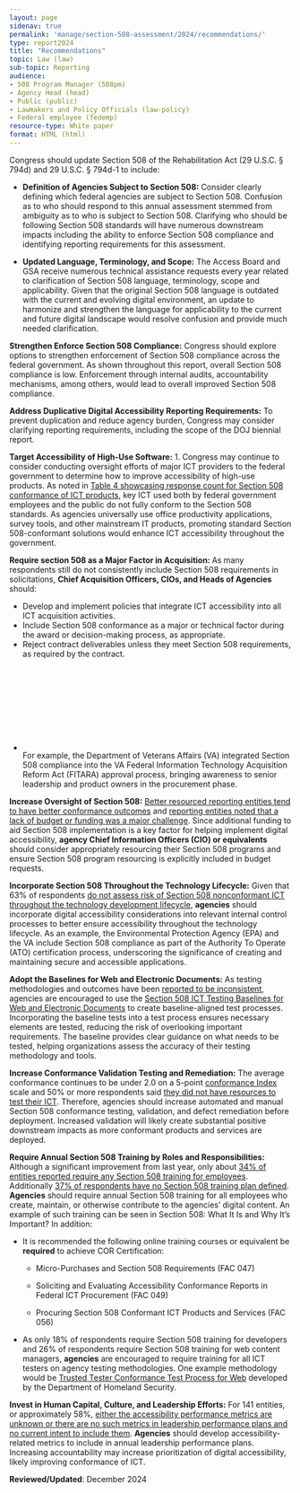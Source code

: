 ```yaml
---
layout: page
sidenav: true
permalink: 'manage/section-508-assessment/2024/recommendations/'
type: report2024
title: "Recommendations"
topic: Law (law)
sub-topic: Reporting
audience:
- 508 Program Manager (508pm)
- Agency Head (head)
- Public (public)
- Lawmakers and Policy Officials (law-policy)
- Federal employee (fedemp)
resource-type: White paper
format: HTML (html)
---
```

Congress should update Section 508 of the Rehabilitation Act (29 U.S.C. § 794d) and 29 U.S.C. § 794d-1 to include:

* <strong>Definition of Agencies Subject to Section 508:</strong> Consider clearly defining which federal agencies are subject to Section 508. Confusion as to who should respond to this annual assessment stemmed from ambiguity as to who is subject to Section 508. Clarifying who should be following Section 508 standards will have numerous downstream impacts including the ability to enforce Section 508 compliance and identifying reporting requirements for this assessment.

* <strong>Updated Language, Terminology, and Scope:</strong> The Access Board and GSA receive numerous technical assistance requests every year related to clarification of Section 508 language, terminology, scope and applicability. Given that the original Section 508 language is outdated with the current and evolving digital environment, an update to harmonize and strengthen the language for applicability to the current and future digital landscape would resolve confusion and provide much needed clarification.

<strong>Strengthen Enforce Section 508 Compliance:</strong> Congress should explore options to strengthen enforcement of Section 508 compliance across the federal government. As shown throughout this report, overall Section 508 compliance is low. Enforcement through internal audits, accountability mechanisms, among others, would lead to overall improved Section 508 compliance.

<strong>Address Duplicative Digital Accessibility Reporting Requirements:</strong> To prevent duplication and reduce agency burden, Congress may consider clarifying reporting requirements, including the scope of the DOJ biennial report.

<strong>Target Accessibility of High-Use Software:</strong> 1.  Congress may continue to consider conducting oversight efforts of major ICT providers to the federal government to determine how to improve accessibility of high-use products. As noted in [Table 4 showcasing response count for Section 508 conformance of ICT products]({{site.baseurl}}/manage/section-508-assessment/2024/findings/compliance-dimension/#table-4), key ICT used both by federal government employees and the public do not fully conform to the Section 508 standards. As agencies universally use office productivity applications, survey tools, and other mainstream IT products, promoting standard Section 508-conformant solutions would enhance ICT accessibility throughout the government.

<div class="grid-row">
    <div class="desktop:grid-col-7 tablet:grid-col-6 mobile-lg-12">
    <strong>Require section 508 as a Major Factor in Acquisition: </strong> As many respondents still do not consistently include Section 508 requirements in solicitations, <strong>Chief Acquisition Officers, CIOs, and Heads of Agencies</strong> should: 
    <ul>
      <li class="list-item-spacer">Develop and implement policies that integrate ICT accessibility into all ICT acquisition activities.</li
      >
      <li class="list-item-spacer">Include Section 508 conformance as a major or technical factor during the award or decision-making process, as appropriate.</li
      >
      <li>Reject contract deliverables unless they meet Section 508 requirements, as required by the contract.</li>
    </ul>
    </div>
    <div class="desktop:grid-col-5 tablet:grid-col-6 mobile-lg-12 padding-left-2">
        <!-- BEGIN CALLOUT -->      
        <div style="border-bottom-color: #14671B;" class="border-base padding-1 callout-box-top-left">
          <div class="grid-row grid-gap">
            <div class="tablet:grid-col">
              <ul class="usa-icon-list">
                <li class="usa-icon-list__item">
                  <div class="usa-icon-list__icon text-green"><svg class="usa-icon" aria-hidden="true" role="img"><use xlink:href="{{site.baseurl}}/assets/img/sprite.svg#check_circle"></use></svg></div>
                  <div class="usa-icon-list__content">
                    For example, the Department of Veterans Affairs (VA) integrated Section 508 compliance into the VA Federal Information Technology Acquisition Reform Act (FITARA) approval process, bringing awareness to senior leadership and product owners in the procurement phase.
                  </div>
                </li>
              </ul>
            </div>
          </div>
      </div>
        <!-- END CALLOUT -->
    </div>
</div>

**Increase Oversight of Section 508:** [Better resourced reporting entities tend to have better conformance outcomes]({{site.baseurl}}/manage/section-508-assessment/2024/findings/program-staff/#section-508-full-time-equivalents-ftes) and [reporting entities noted that a lack of budget or funding was a major challenge]({{site.baseurl}}/manage/section-508-assessment/2024/findings/accessibility-program/). Since additional funding to aid Section 508 implementation is a key factor for helping implement digital accessibility, **agency Chief Information Officers (CIO) or equivalents** should consider appropriately resourcing their Section 508 programs and ensure Section 508 program resourcing is explicitly included in budget requests.

**Incorporate Section 508 Throughout the Technology Lifecycle:** Given that 63% of respondents [do not assess risk of Section 508 nonconformant ICT throughout the technology development lifecycle]({{site.baseurl}}/manage/section-508-assessment/2024/findings/testing-lifecycle/#nonconformance-tracking-and-remediation), **agencies** should incorporate digital accessibility considerations into relevant internal control processes to better ensure accessibility throughout the technology lifecycle. As an example, the Environmental Protection Agency (EPA) and the VA include Section 508 compliance as part of the Authority To Operate (ATO) certification process, underscoring the significance of creating and maintaining secure and accessible applications.

**Adopt the Baselines for Web and Electronic Documents:** As testing methodologies and outcomes have been [reported to be inconsistent]({{site.baseurl}}/manage/section-508-assessment/2024/findings/testing-lifecycle/), agencies are encouraged to use the <a href="https://ictbaseline.access-board.gov/" target="_blank" class="usa-link--external">Section 508 ICT Testing Baselines for Web and Electronic Documents</a> to create baseline-aligned test processes. Incorporating the baseline tests into a test process ensures necessary elements are tested, reducing the risk of overlooking important requirements. The baseline provides clear guidance on what needs to be tested, helping organizations assess the accuracy of their testing methodology and tools.

**Increase Conformance Validation Testing and Remediation:** The average conformance continues to be under 2.0 on a 5-point [conformance Index]({{site.baseurl}}/manage/section-508-assessment/2024/findings/compliance-dimension/) scale and 50% or more respondents said [they did not have resources to test their ICT]({{site.baseurl}}/manage/section-508-assessment/2024/findings/compliance-dimension/#compliance-of-top-viewed-ict). Therefore, agencies should increase automated and manual Section 508 conformance testing, validation, and defect remediation before deployment. Increased validation will likely create substantial positive downstream impacts as more conformant products and services are deployed.

**Require Annual Section 508 Training by Roles and Responsibilities:** Although a significant improvement from last year, only about [34% of entities reported require any Section 508 training for employees]({{site.baseurl}}/manage/section-508-assessment/2024/findings/program-staff/#staff-training). Additionally [37% of respondents have no Section 508 training plan defined]({{site.baseurl}}/manage/section-508-assessment/2024/findings/program-staff/#staff-training). **Agencies** should require annual Section 508 training for all employees who create, maintain, or otherwise contribute to the agencies’ digital content. An example of such training can be seen in Section 508: What It Is and Why It’s Important? In addition:

* It is recommended the following online training courses or equivalent be **required** to achieve COR Certification:

  * Micro-Purchases and Section 508 Requirements (FAC 047) 

  * Soliciting and Evaluating Accessibility Conformance Reports in Federal ICT Procurement (FAC 049)

  * Procuring Section 508 Conformant ICT Products and Services (FAC 056)

* As only 18% of respondents require Section 508 training for developers and 26% of respondents require Section 508 training for web content managers, **agencies** are encouraged to require training for all ICT testers on agency testing methodologies. One example methodology would be <a href="https://www.dhs.gov/trusted-tester" target="_blank" class="usa-link--external">Trusted Tester Conformance Test Process for Web</a> developed by the Department of Homeland Security.

**Invest in Human Capital, Culture, and Leadership Efforts:** For 141 entities, or approximately 58%, [either the accessibility performance metrics are unknown or there are no such metrics in leadership performance plans and no current intent to include them]({{site.baseurl}}/manage/section-508-assessment/2024/findings/program-staff/#section-508-competencies-leadership-and-management). **Agencies** should develop accessibility-related metrics to include in annual leadership performance plans. Increasing accountability may increase prioritization of digital accessibility, likely improving conformance of ICT. 

**Reviewed/Updated**: December 2024

